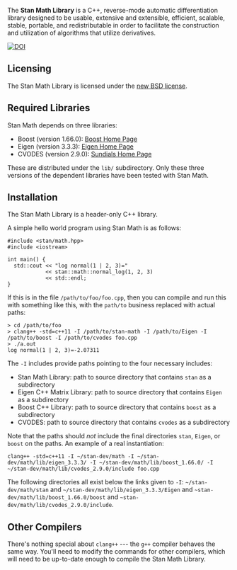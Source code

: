 The <b>Stan Math Library</b> is a C++, reverse-mode automatic differentiation library designed to be usable, extensive and extensible, efficient, scalable, stable, portable, and redistributable in order to facilitate the construction and utilization of algorithms that utilize derivatives.

[![DOI](https://zenodo.org/badge/38388440.svg)](https://zenodo.org/badge/latestdoi/38388440)

Licensing
---------
The Stan Math Library is licensed under the [new BSD license](https://raw.githubusercontent.com/stan-dev/math/develop/licenses/stan-math-library-license.txt).

Required Libraries
------------------
Stan Math depends on three libraries:

- Boost (version 1.66.0): [Boost Home Page](http://www.boost.org)
- Eigen (version 3.3.3): [Eigen Home Page](http://eigen.tuxfamily.org/index.php?title=Main_Page)
- CVODES (version 2.9.0): [Sundials Home Page](http://computation.llnl.gov/projects/sundials/sundials-software)

These are distributed under the `lib/` subdirectory. Only these three versions of the dependent libraries have been tested with Stan Math.

Installation
------------
The Stan Math Library is a header-only C++ library.

A simple hello world program using Stan Math is as follows:

```
#include <stan/math.hpp>
#include <iostream>

int main() {
  std::cout << "log normal(1 | 2, 3)="
            << stan::math::normal_log(1, 2, 3)
            << std::endl;
}
```

If this is in the file `/path/to/foo/foo.cpp`, then you can compile and run this with something like this, with the `path/to` business replaced with actual paths:

```
> cd /path/to/foo
> clang++ -std=c++11 -I /path/to/stan-math -I /path/to/Eigen -I /path/to/boost -I /path/to/cvodes foo.cpp
> ./a.out
log normal(1 | 2, 3)=-2.07311
```

The `-I` includes provide paths pointing to the four necessary includes:

* Stan Math Library:  path to source directory that contains `stan` as a subdirectory
* Eigen C++ Matrix Library:  path to source directory that contains `Eigen` as a subdirectory
* Boost C++ Library:  path to source directory that contains `boost` as a subdirectory
* CVODES: path to source directory that contains `cvodes` as a subdirectory

Note that the paths should *not* include the final directories `stan`, `Eigen`, or `boost` on the paths.  An example of a real instantiation:

```
clang++ -std=c++11 -I ~/stan-dev/math -I ~/stan-dev/math/lib/eigen_3.3.3/ -I ~/stan-dev/math/lib/boost_1.66.0/ -I ~/stan-dev/math/lib/cvodes_2.9.0/include foo.cpp
```

The following directories all exist below the links given to `-I`: `~/stan-dev/math/stan` and `~/stan-dev/math/lib/eigen_3.3.3/Eigen` and `~stan-dev/math/lib/boost_1.66.0/boost` and `~stan-dev/math/lib/cvodes_2.9.0/include`.

Other Compilers
---------------
There's nothing special about `clang++` --- the `g++` compiler behaves the same way.  You'll need to modify the commands for other compilers, which will need to be up-to-date enough to compile the Stan Math Library.
